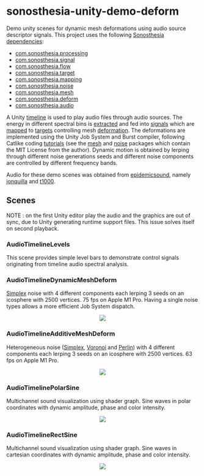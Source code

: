 # sonosthesia-unity-demo-deform

Demo unity scenes for dynamic mesh deformations using audio source descriptor signals. This project uses the following [Sonosthesia dependencies](https://github.com/jbat100/sonosthesia-unity-packages):

- [com.sonosthesia.processing](https://github.com/jbat100/sonosthesia-unity-packages/tree/main/packages/com.sonosthesia.processing)
- [com.sonosthesia.signal](https://github.com/jbat100/sonosthesia-unity-packages/tree/main/packages/com.sonosthesia.signal)
- [com.sonosthesia.flow](https://github.com/jbat100/sonosthesia-unity-packages/tree/main/packages/com.sonosthesia.flow)
- [com.sonosthesia.target](https://github.com/jbat100/sonosthesia-unity-packages/tree/main/packages/com.sonosthesia.target)
- [com.sonosthesia.mapping](https://github.com/jbat100/sonosthesia-unity-packages/tree/main/packages/com.sonosthesia.mapping)
- [com.sonosthesia.noise](https://github.com/jbat100/sonosthesia-unity-packages/tree/main/packages/com.sonosthesia.noise)
- [com.sonosthesia.mesh](https://github.com/jbat100/sonosthesia-unity-packages/tree/main/packages/com.sonosthesia.mesh)
- [com.sonosthesia.deform](https://github.com/jbat100/sonosthesia-unity-packages/tree/main/packages/com.sonosthesia.deform)
- [com.sonosthesia.audio](https://github.com/jbat100/sonosthesia-unity-packages/tree/main/packages/com.sonosthesia.audio)

A Unity [timeline](https://docs.unity3d.com/Packages/com.unity.timeline@1.8/manual/index.html) is used to play audio files through audio sources. The energy in different spectral bins is [extracted]([com.sonosthesia.audio](https://github.com/jbat100/sonosthesia-unity-packages/tree/main/packages/com.sonosthesia.audio)) and fed into [signals](https://github.com/jbat100/sonosthesia-unity-packages/tree/main/packages/com.sonosthesia.signal) which are [mapped](https://github.com/jbat100/sonosthesia-unity-packages/tree/main/packages/com.sonosthesia.mapping) to [targets](https://github.com/jbat100/sonosthesia-unity-packages/tree/main/packages/com.sonosthesia.target) controlling mesh [deformation](https://github.com/jbat100/sonosthesia-unity-packages/tree/main/packages/com.sonosthesia.deform). The deformations are implemented using the Unity Job System and Burst compiler, following Catlike coding [tutorials](https://catlikecoding.com/unity/tutorials/) (see the [mesh](https://github.com/jbat100/sonosthesia-unity-packages/tree/main/packages/com.sonosthesia.mesh) and [noise](https://github.com/jbat100/sonosthesia-unity-packages/tree/main/packages/com.sonosthesia.noise) packages which contain the MIT License from the author). Dynamic motion is obtained by lerping through different noise generations seeds and different noise components are controlled by different frequency bands.

Audio for these demo scenes was obtained from [epidemicsound](https://www.epidemicsound.com/), namely [jonquilla](https://www.epidemicsound.com/track/s8nGwyBhLq/) and [t1000](https://www.epidemicsound.com/track/0Xkzb9598R/). 

## Scenes

NOTE : on the first Unity editor play the audio and the graphics are out of sync, due to Unity generating runtime support files. This issue solves itself on second playback. 

### AudioTimelineLevels

This scene provides simple level bars to demonstrate control signals originating from timeline audio spectral analysis.

### AudioTimelineDynamicMeshDeform 

[Simplex](https://catlikecoding.com/unity/tutorials/pseudorandom-noise/simplex-noise/) noise with 4 different components each lerping 3 seeds on an icosphere with 2500 vertices. 75 fps on Apple M1 Pro. Having a single noise types allows a more efficient Job System dispatch.

<p align="center">
  <img src="https://github.com/jbat100/sonosthesia-unity-demo-deform/assets/1318918/9b2b6682-0e67-40b4-96fa-c3d0d54e1dbf" />
</p>

### AudioTimelineAdditiveMeshDeform

Heterogeneous noise ([Simplex](https://catlikecoding.com/unity/tutorials/pseudorandom-noise/simplex-noise/), [Voronoi](https://catlikecoding.com/unity/tutorials/pseudorandom-noise/voronoi-noise/) and [Perlin](https://catlikecoding.com/unity/tutorials/pseudorandom-noise/perlin-noise/)) with 4 different components each lerping 3 seeds on an icosphere with 2500 vertices. 63 fps on Apple M1 Pro.

<p align="center">
  <img src="https://github.com/jbat100/sonosthesia-unity-demo-deform/assets/1318918/18822877-c07e-4efc-9b4e-729a19a50469" />
</p>

### AudioTimelinePolarSine

Multichannel sound visualization using shader graph. Sine waves in polar coordinates with dynamic amplitude, phase and color intensity.

<p align="center">
  <img src="https://github.com/jbat100/sonosthesia-unity-demo-deform/assets/1318918/66ef7806-3d56-47c0-ba0f-db4ba7997a73" />
</p>


### AudioTimelineRectSine

Multichannel sound visualization using shader graph. Sine waves in cartesian coordinates with dynamic amplitude, phase and color intensity.

<p align="center">
  <img src="https://github.com/jbat100/sonosthesia-unity-demo-deform/assets/1318918/45106456-6334-4dd9-8855-6b310b26d011" />
</p>

